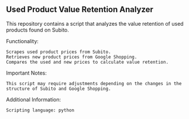 ## Used Product Value Retention Analyzer

This repository contains a script that analyzes the value retention of used products found on Subito.

Functionality:

    Scrapes used product prices from Subito.
    Retrieves new product prices from Google Shopping.
    Compares the used and new prices to calculate value retention.
    
Important Notes:

    This script may require adjustments depending on the changes in the structure of Subito and Google Shopping.

Additional Information:

    Scripting language: python
